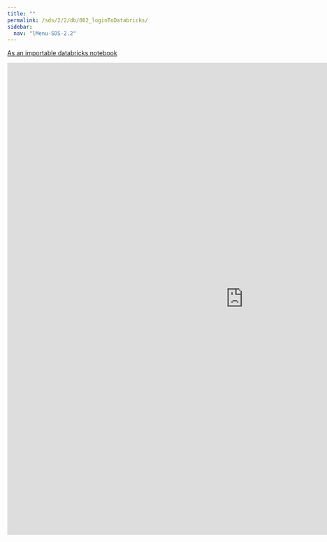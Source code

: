 ```yaml
---
title: ""
permalink: /sds/2/2/db/002_loginToDatabricks/
sidebar:
  nav: "lMenu-SDS-2.2"
---
```


[As an importable databricks notebook](https://lamastex.github.io/scalable-data-science/sds/2/2/db/002_loginToDatabricks.html)

<iframe src="https://lamastex.github.io/scalable-data-science/sds/2/2/db/002_loginToDatabricks.html" width="1080" height="1080" frameborder="0"></iframe>
